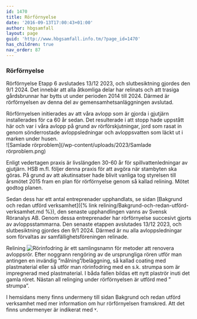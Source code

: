 ```yaml
---
id: 1470
title: Rörförnyelse
date: '2016-09-13T17:00:43+01:00'
author: hbgsamfall
layout: page
guid: 'http://www.hbgsamfall.info.tm/?page_id=1470'
has_children: true
nav_order: 87
---
```


### Rörförnyelse  

Rörförnyelse Etapp 6 avslutades 13/12 2023, och slutbesiktning gjordes den 9/1 2024. Det innebär att alla åtkomliga delar har relinats och att trasiga gårdsbrunnar har bytts ut under perioden 2014 till 2024. Därmed är rörförnyelsen av denna del av gemensamhetsanläggningen avslutad.

Rörförnyelsen initierades av att våra avlopp som är gjorda i gjutjärn installerades för ca 60 år sedan. Det resulterade i att stopp hade uppstått här och var i våra avlopp på grund av rörförskjutningar, jord som rasat in genom sönderrostade avloppsledningar och avloppsvatten som läckt ut i marken under husen.  
![Samlade rörproblem](/wp-content/uploads/2023/Samlade rörproblem.png) 

Enligt vedertagen praxis är livslängden 30-60 år för spillvattenledningar av gjutjärn. HSB m.fl. följer denna praxis för att avgöra när stambyten ska göras. På grund av att akutinsatser hade blivit vanliga tog styrelsen till årsmötet 2015 fram en plan för rörförnyelse genom så kallad relining. Mötet godtog planen. 

Sedan dess har ett antal entreprenader upphandlats, se sidan [Bakgrund och redan utförd verksamhet]({% link relining/Bakgrund-och-redan-utförd-verksamhet.md %}), den senaste upphandlingen vanns av Svensk Röranalys AB. Genom dessa entreprenader har rörförnyelse succesivt gjorts av avloppsstammarna. Den senaste etappen avslutades 13/12 2023, och slutbesiktning gjordes den 9/1 2024.  Därmed är nu alla avloppsledningar som förvaltas av samfällighetsföreningen relinade.

Relining
![Rörinfodring](/wp-content/uploads/2023/Rörinfodring.PNG) 
är ett samlingsnamn för metoder att renovera avloppsrör. Efter noggrann rengöring av de ursprungliga rören utför man antingen en invändig ”målning”/beläggning, så kallad coating med plastmaterial eller så utför man rörinfodring med en s.k. strumpa som är impregnerad med plastmaterial. I båda fallen bildas ett nytt plaströr inuti det gamla röret. Nästan all relinging under rörförnyelsen är utförd med ” strumpa”.  

I hemsidans meny finns undermeny till sidan Bakgrund och redan utförd verksamhet med mer information om hur rörförnyelsen framskred. Att det finns undermenyer är indikerat med ˅.
